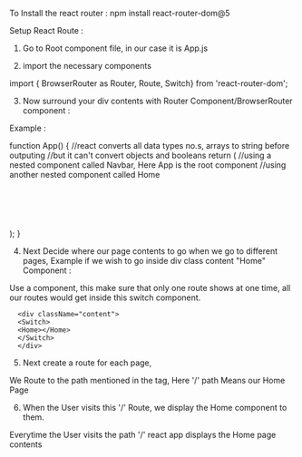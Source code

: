 


To Install the react router : npm install react-router-dom@5

Setup React Route :

1. Go to Root component file, in our case it is App.js

2. import the necessary components 

  import { BrowserRouter as Router, Route, Switch} from 'react-router-dom';

3. Now surround your div contents with Router Component/BrowserRouter component : 

Example :

function App() {
  //react converts all data types no.s, arrays to string before outputing
  //but it can't convert objects and booleans
  return (
    //using a nested component called Navbar, Here App is the root component
    //using another nested component called Home
    <Router>
    <div className="App">
      <Navbar />    
      <div className="content">
      <Home></Home>      
      <h1></h1>
      </div>
    </div>
    </Router>
  );
}

4. Next Decide where our page contents to go when we go to different pages, Example if we wish to go inside div class content "Home" Component :

      <div className="content">
      <Home></Home>      
      </div>

Use a <Switch></Switch> component, this make sure that only one route shows at one time, all our routes would get inside this switch component.

      <div className="content">
      <Switch>
      <Home></Home>   
      </Switch>   
      </div>

5. Next create a route for each page, 

      <div className="content">
      <Switch>
        <Route path='/'> 
      </Route> 
      </Switch>   
      </div>

We Route to the path mentioned in the tag, Here '/' path Means our Home Page

6. When the User visits this '/' Route, we display the Home component to them.

  <div className="content">
  <Switch>
      <Route path='/'>
      <Home></Home>  
      </Route>   
  </Switch>   
  </div>

Everytime the User visits the path '/' react app displays the Home page contents

